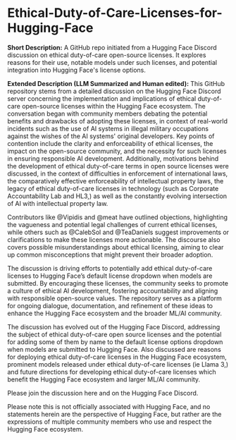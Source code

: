 # Ethical-Duty-of-Care-Licenses-for-Hugging-Face

**Short Description:**
A GitHub repo initiated from a Hugging Face Discord discussion on ethical duty-of-care open-source licenses. It explores reasons for their use, notable models under such licenses, and potential integration into Hugging Face's license options.

**Extended Description (LLM Summarized and Human edited):**
This GitHub repository stems from a detailed discussion on the Hugging Face Discord server concerning the implementation and implications of ethical duty-of-care open-source licenses within the Hugging Face ecosystem. The conversation began with community members debating the potential benefits and drawbacks of adopting these licenses, in context of real-world incidents such as the use of AI systems in illegal military occupations against the wishes of the AI systems' original developers. Key points of contention include the clarity and enforceability of ethical licenses, the impact on the open-source community, and the necessity for such licenses in ensuring responsible AI development. Additionally, motivations behind the development of ethical duty-of-care terms in open source licenses were discussed, in the context of difficulties in enforcement of international laws, the comparatively effective enforceability of intellectual property laws, the legacy of ethical duty-of-care licenses in technology (such as Corporate Accountability Lab and HL3,) as well as the constantly evolving intersection of AI with intellectual property law.

Contributors like @Vipidis and @meat have outlined objections, highlighting the vagueness and potential legal challenges of current ethical licenses, while others such as @CalebSol and @TeaDaniels suggest improvements or clarifications to make these licenses more actionable. The discourse also covers possible misunderstandings about ethical licensing, aiming to clear up common misconceptions that might prevent their broader adoption.

The discussion is driving efforts to potentially add ethical duty-of-care licenses to Hugging Face’s default license dropdown when models are submitted. By encouraging these licenses, the community seeks to promote a culture of ethical AI development, fostering accountability and aligning with responsible open-source values. The repository serves as a platform for ongoing dialogue, documentation, and refinement of these ideas to enhance the Hugging Face ecosystem and the broader ML/AI community.

The discussion has evolved out of the Hugging Face Discord, addressing the subject of ethical duty-of-care open source licenses and the potential for adding some of them by name to the default license options dropdown when models are submitted to Hugging Face. Also discussed are reasons for deploying ethical duty-of-care licenses in the Hugging Face ecosystem, prominent models released under ethical duty-of-care licenses (ie Llama 3,) and future directions for developing ethical duty-of-care licenses which benefit the Hugging Face ecosystem and larger ML/AI community.

Please join the discussion here and on the Hugging Face Discord.

Please note this is not officially associated with Hugging Face, and no statements herein are the perspective of Hugging Face, but rather are the expressions of multiple community members who use and respect the Hugging Face ecosystem.
